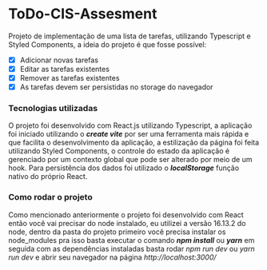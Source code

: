 # ToDo-CIS-Assesment
Projeto de implementação de uma lista de tarefas, utilizando Typescript e Styled Components, a ideia do projeto é que fosse possível:
<br/>

- [X] Adicionar novas tarefas
- [X] Editar as tarefas existentes
- [X] Remover as tarefas existentes
- [X] As tarefas devem ser persistidas no storage do navegador

### Tecnologias utilizadas
O projeto foi desenvolvido com React.js utilizando Typescript, a aplicação foi iniciado utilizando o **_create vite_** por ser uma ferramenta mais rápida e que facilita o desenvolvimento da aplicação, a estilização da página foi feita utilizando Styled Components, o controle do estado da aplicação é gerenciado por um contexto global que pode ser alterado por meio de um hook. Para persistência dos dados foi utilizado o **_localStorage_** função nativo do próprio React.

### Como rodar o projeto
Como mencionado anteriormente o projeto foi desenvolvido com React então você vai precisar do node instalado, eu utilizei a versão 16.13.2 do node, dentro da pasta do projeto primeiro você precisa instalar os node_modules pra isso basta executar o comando **_npm install_** ou **_yarn_** em seguida com as dependências instaladas basta rodar _npm run dev_ ou _yarn run dev_ e abrir seu navegador na página _http://localhost:3000/_ 


